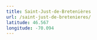 ```yaml
---
title: Saint-Just-de-Bretenières
url: /saint-just-de-bretenieres/
latitude: 46.567
longitude: -70.094
---
```

